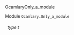 OcamlaryOnly_a_module

 Module  `` Ocamlary.Only_a_module `` 
<a id="type-t"></a>
###### &nbsp; type t

